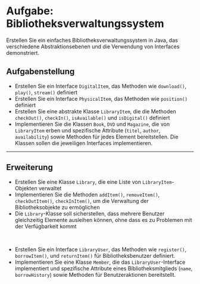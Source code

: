 # Aufgabe: Bibliotheksverwaltungssystem
Erstellen Sie ein einfaches Bibliotheksverwaltungssystem in Java, das verschiedene Abstraktionsebenen und die Verwendung von Interfaces demonstriert.

## Aufgabenstellung

- Erstellen Sie ein Interface `DigitalItem`, das Methoden wie `download()`, `play()`, `stream()` definiert
- Erstellen Sie ein Interface `PhysicalItem`, das Methoden wie `position()` definiert
- Erstellen Sie eine abstrakte Klasse `LibraryItem`, die die Methoden `checkOut()`, `checkIn()`, `isAvailable()` und `isDigital()` definiert
- Implementieren Sie die Klassen `Book`, `DVD` und `Magazine`, die von `LibraryItem` erben und spezifische Attribute (`titel`, `author`, `availability`) sowie Methoden für jedes Element bereitstellen. Die Klassen sollen die jeweiligen Interfaces implementieren.

---

## Erweiterung

- Erstellen Sie eine Klasse `Library`, die eine Liste von `LibraryItem`-Objekten verwaltet
- Implementieren Sie die Methoden `addItem()`, `removeItem()`, `checkOutItem()`, `checkInItem()`, um die Verwaltung der Bibliotheksobjekte zu ermöglichen
- Die `Library`-Klasse soll sicherstellen, dass mehrere Benutzer gleichzeitig Elemente ausleihen können, ohne dass es zu Problemen mit der Verfügbarkeit kommt

<br/>

- Erstellen Sie ein Interface `LibraryUser`, das Methoden wie `register()`, `borrowItem()`, und `returnItem()` für Bibliotheksbenutzer definiert.
- Implementieren Sie eine Klasse `Member`, die das `LibraryUser`-Interface implementiert und spezifische Attribute eines Bibliotheksmitglieds (`name`, `borrowHistory`) sowie Methoden für Benutzeraktionen bereitstellt.
